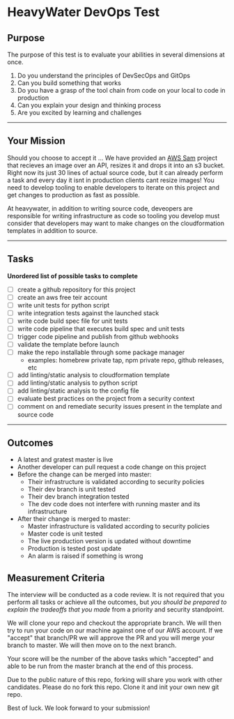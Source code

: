 # HeavyWater DevOps Test

## Purpose

The purpose of this test is to evaluate your abilities in several dimensions at once.

  1. Do you understand the principles of DevSecOps and GitOps
  1. Can you build something that works
  1. Do you have a grasp of the tool chain from code on your local to code in production
  1. Can you explain your design and thinking process
  1. Are you excited by learning and challenges

---

## Your Mission

Should you choose to accept it ... We have provided an [AWS Sam](https://github.com/awslabs/serverless-application-model) project that recieves an image over an API, resizes it and drops it into an s3 bucket. Right now its just 30 lines of actual source code, but it can already perform a task and every day it isnt in production clients cant resize images! You need to develop tooling to enable developers to iterate on this project and get changes to production as fast as possible. 

At heavywater, in addition to writing source code, deveopers are responsible for writing infrastructure as code so tooling you develop must consider that developers may want to make changes on the cloudformation templates in addition to source.

---
## Tasks

**Unordered list of possible tasks to complete**
- [ ] create a github repository for this project
- [ ] create an aws free teir account
- [ ] write unit tests for python script
- [ ] write integration tests against the launched stack
- [ ] write code build spec file for unit tests
- [ ] write code pipeline that executes build spec and unit tests
- [ ] trigger code pipeline and publish from github webhooks
- [ ] validate the template before launch
- [ ] make the repo installable through some package manager
  - examples: homebrew private tap, npm private repo, github releases, etc
- [ ] add linting/static analysis to cloudformation template
- [ ] add linting/static analysis to python script
- [ ] add linting/static analysis to the config file
- [ ] evaluate best practices on the project from a security context
- [ ] comment on and remediate security issues present in the template and source code
 
---

## Outcomes
- A latest and gratest master is live
- Another developer can pull request a code change on this project
- Before the change can be merged into master:
  - Their infrastructure is validated according to security policies
  - Their dev branch is unit tested
  - Their dev branch integration tested
  - The dev code does not interfere with running master and its infrastructure
- After their change is merged to master:
  - Master infrastructure is validated according to security policies
  - Master code is unit tested
  - The live production version is updated without downtime
  - Production is tested post update
  - An alarm is raised if something is wrong

## Measurement Criteria

The interview will be conducted as a code review. It is not required that you perform all tasks or achieve all the outcomes, but *you should be prepared to explain the tradeoffs that you made* from a priority and security standpoint. 

We will clone your repo and checkout the appropriate branch. We will then try to run your code on our machine against one of our AWS account. If we "accept" that branch/PR we will approve the PR and you will merge your branch to master. We will then move on to the next branch.

Your score will be the number of the above tasks which "accepted" and able to be run from the master branch at the end of this process.

Due to the public nature of this repo, forking will share you work with other candidates. Please do no fork this repo. Clone it and init your own new git repo.


Best of luck. We look forward to your submission!
